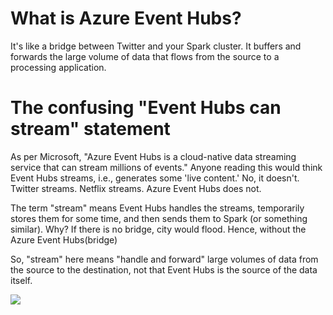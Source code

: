 

# What is Azure Event Hubs?

It's like a bridge between Twitter and your Spark cluster. It buffers and forwards the large volume of data that flows from the source to a processing application.

# The confusing "Event Hubs can  stream" statement

As per Microsoft, "Azure Event Hubs is a cloud-native data streaming service that can stream millions of events." Anyone reading this would think Event Hubs streams, i.e., generates some 'live content.' No, it doesn't. Twitter streams. Netflix streams. Azure Event Hubs does not.

The term "stream" means Event Hubs handles the streams, temporarily stores them for some time, and then sends them to Spark (or something similar). Why? If there is no bridge, city would flood. Hence, without the Azure Event Hubs(bridge)

So, "stream" here means "handle and forward" large volumes of data from the source to the destination, not that Event Hubs is the source of the data itself.

![](images/2024-08-16-12-49-24.png)